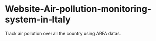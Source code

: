 # Website-Air-pollution-monitoring-system-in-Italy
Track air pollution over all the country using ARPA datas.
